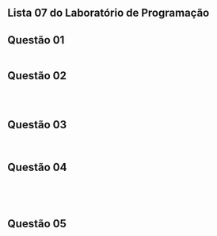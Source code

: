 ## Lista 07 do Laboratório de Programação

## Questão 01

```C


```

## Questão 02

```C




```

## Questão 03

```C



```

## Questão 04

```C





```

## Questão 05

```C







```
